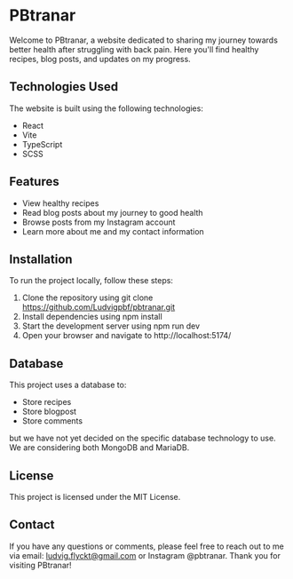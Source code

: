 # PBtranar

Welcome to PBtranar, a website dedicated to sharing my journey towards better health after struggling with back pain. Here you'll find healthy recipes, blog posts, and updates on my progress.

## Technologies Used

The website is built using the following technologies:

- React
- Vite
- TypeScript
- SCSS

## Features

- View healthy recipes
- Read blog posts about my journey to good health
- Browse posts from my Instagram account
- Learn more about me and my contact information

## Installation

To run the project locally, follow these steps:

1. Clone the repository using git clone https://github.com/Ludvigpbf/pbtranar.git
2. Install dependencies using npm install
3. Start the development server using npm run dev
4. Open your browser and navigate to http://localhost:5174/

## Database

This project uses a database to:

- Store recipes
- Store blogpost
- Store comments

but we have not yet decided on the specific database technology to use. We are considering both MongoDB and MariaDB.

## License

This project is licensed under the MIT License.

## Contact

If you have any questions or comments, please feel free to reach out to me via email: ludvig.flyckt@gmail.com or Instagram @pbtranar. Thank you for visiting PBtranar!
